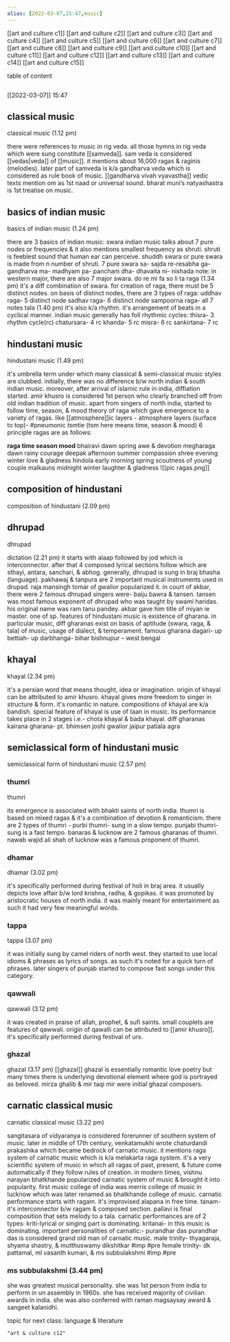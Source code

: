 ```yaml
---
alias: [2022-03-07,15:47,music]
---
```

[[art and culture c1]] [[art and culture c2]] [[art and culture c3]] [[art and culture c4]] [[art and culture c5]] [[art and culture c6]] [[art and culture c7]]
[[art and culture c8]] [[art and culture c9]] [[art and culture c10]] [[art and culture c11]] [[art and culture c12]] [[art and culture c13]] [[art and culture c14]]
[[art and culture c15]]

table of content
```toc
```

[[2022-03-07]] 15:47
## classical music
classical music (1.12 pm)

there were references to music in rig veda. all those hymns in rig veda which were sung constitute [[samveda]].
sam veda is considered [[vedas|veda]] of [[music]]. it mentions about 16,000 ragas & raginis (melodies).
later part of samveda is k/a gandharva veda which is considered as rule book of music. [[gandharva vivah vyavastha]]
vedic texts mention om as 1st naad or universal sound.
bharat muni’s natyashastra is 1st treatise on music.

## basics of indian music
basics of indian music (1.24 pm)

there are 3 basics of indian music:
swara
indian music talks about 7 pure nodes or frequencies & it also mentions smallest frequency as shruti.
shruti is feeblest sound that human ear can perceive.
shuddh swara or pure swara is made from n number of shruti.
7 pure swara
sa- sajda
re-resabha
ga- gandharva
ma- madhyam
pa- pancham
dha- dhavaita
ni- nishada
note: in western major, there are also 7 major swara.
do re mi fa so li ta
raga (1.34 pm)
it's a diff combination of swara.
for creation of raga, there must be 5 distinct nodes.
on basis of distinct nodes, there are 3 types of raga:
uddhav raga- 5 distinct node
sadhav raga- 6 distinct node
sampoorna raga- all 7 notes
tala (1.40 pm)
it's also k/a rhythm.
it's arrangement of beats in a cyclical manner.
indian music generally has foll rhythmic cycles:
thisra- 3 rhythm cycle(rc)
chatursara- 4 rc
khanda- 5 rc
misra- 6 rc
sankirtana- 7 rc

## hindustani music
hindustani music (1.49 pm)

it's umbrella term under which many classical & semi-classical music styles are clubbed.
initially, there was no difference b/w north indian & south indian music.
moreover, after arrival of islamic rule in india, diffiation started.
amir khusro is considered 1st person who clearly branched off from old indian tradition of music.
apart from singers of north india, started to follow time, season, & mood theory of raga which gave emergence to a variety of ragas.
like [[atmosphere]]ic layers - atmosphere layers (surface to top)- #pneumonic *tsm*tie (tsm here means time, season & mood)
6 principle ragas are as follows:

**raga  	                       time  	              season  	    mood**
bhairavi  	       dawn 	            spring 	   awe & devotion
megharaga 	       dawn 	            rainy  	   courage 
deepak 	       afternoon 	     summer 	   compassion
shree 	              evening  	     winter  	   love & gladness
hindola  	       early morning   spring 	   scoutness of young couple
malkauns 	       midnight 	     winter  	   laughter & gladness 
![[pic ragas.png]]

## composition of hindustani
composition of hindustani (2.09 pm)

## dhrupad
dhrupad

dictation (2.21 pm)
it starts with alaap followed by jod which is interconnector.
after that 4 composed lyrical sections follow which are sthayi, antara, sanchari, & abhog.
generally, dhrupad is sung in braj bhasha (language).
pakhawaj & tanpura are 2 important musical instruments used in drupad.
raja mansingh tomar of gwalior popularized it.
in court of akbar, there were 2 famous dhrupad singers were- baiju bawra & tansen.
tansen was most famous exponent of dhrupad who was taught by swami haridas.
his original name was ram tanu pandey.
akbar gave him title of miyan ie master.
one of sp. features of hindustani music is existence of gharana.
in particular music, diff gharanas exist on basis of aptitude (swara, raga, & tala) of music, usage of dialect, & temperament.
famous gharana
dagari- up
bettiah- up
darbhanga- bihar
bishnupur – west bengal

## khayal
khayal (2.34 pm)

it's a persian word that means thought, idea or imagination.
origin of khayal can be attributed to amir khusro.
khayal gives more freedom to singer in structure & form.
it's romantic in nature.
compositions of khayal are k/a bandish.
special feature of khayal is use of taan in music.
its performance takes place in 2 stages i.e.- chota khayal & bada khayal.
diff gharanas
kairana gharana- pt. bhimsen joshi
gwalior
jaipur
patiala
agra

## semiclassical form of hindustani music
semiclassical form of hindustani music (2.57 pm)

### thumri
thumri

its emergence is associated with bhakti saints of north india.
thumri is based on mixed ragas & it's a combination of devotion & romanticism.
there are 2 types of thumri -
purbi thumri- sung in a slow tempo.
punjabi thumri- sung is a fast tempo.
banaras & lucknow are 2 famous gharanas of thumri.
nawab wajid ali shah of lucknow was a famous proponent of thumri.

### dhamar
dhamar (3.02 pm)

it's specifically performed during festival of holi in braj area.
it usually depicts love affair b/w lord krishna, radha, & gopikas.
it was promoted by aristocratic houses of north india.
it was mainly meant for entertainment as such it had very few meaningful words.

### tappa
tappa (3.07 pm)

it was initially sung by camel riders of north west.
they started to use local idioms & phrases as lyrics of songs. as such it's noted for a quick turn of phrases.
later singers of punjab started to compose fast songs under this category.

### qawwali
qawwali (3.12 pm)

it was created in praise of allah, prophet, & sufi saints.
small couplets are features of qawwali.
origin of qawalli can be attributed to [[amir khusro]].
it's specifically performed during festival of urs.

### ghazal
ghazal (3.17 pm)
[[ghazal]]
ghazal is essentially romantic love poetry but many times there is underlying devotional element where god is portrayed as beloved.
mirza ghalib & mir taqi mir were initial ghazal composers.

## carnatic classical music
carnatic classical music (3.22 pm)

sangitasara of vidyaranya is considered forerunner of southern system of music.
later in middle of 17th century, venkatamukhi wrote chaturdandi prakashika which became bedrock of carnatic music.
it mentions raga system of carnatic music which is k/a melakarta raga system.
it's a very scientific system of music in which all ragas of past, present, & future come automatically if they follow rules of creation.
in modern times, vishnu narayan bhatkhande popularized carnatic system of music & brought it into popularity.
first music college of india was merris college of music in lucknow which was later renamed as bhatkhande college of music.
carnatic performance starts with ragam. it's improvised alapana in free time.
tanam- it's interconnector b/w ragam & composed section.
pallavi is final composition that sets melody to a tala.
carnatic performances are of 2 types:
kriti-lyrical or singing part is dominating.
kritanai- in this music is dominating.
important personalities of carnatic:- purandhar das
purandhar das is considered grand old man of carnatic music.
male trinity- thyagaraja, shyama shastry, & mutthuswamy dikshitkar #imp #pre 
female trinity- dk pattamal, ml vasanth kumari, & ms subbulakshmi #imp #pre 
### ms subbulakshmi (3.44 pm)
she was greatest musical personality.
she was 1st person from india to perform in un assembly in 1960s.
she has received majority of civilian awards in india.
she was also conferred with raman magsaysay award & sangeet kalanidhi.

topic for next class: language & literature
```query
"art & culture c12"
```